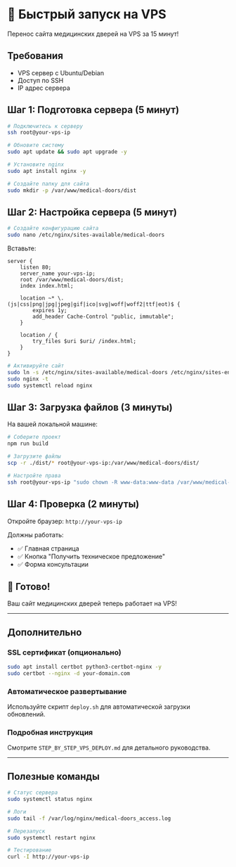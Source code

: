 # 🚀 Быстрый запуск на VPS

Перенос сайта медицинских дверей на VPS за 15 минут!

## Требования
- VPS сервер с Ubuntu/Debian
- Доступ по SSH
- IP адрес сервера

## Шаг 1: Подготовка сервера (5 минут)

```bash
# Подключитесь к серверу
ssh root@your-vps-ip

# Обновите систему
sudo apt update && sudo apt upgrade -y

# Установите nginx
sudo apt install nginx -y

# Создайте папку для сайта
sudo mkdir -p /var/www/medical-doors/dist
```

## Шаг 2: Настройка сервера (5 минут)

```bash
# Создайте конфигурацию сайта
sudo nano /etc/nginx/sites-available/medical-doors
```

Вставьте:
```nginx
server {
    listen 80;
    server_name your-vps-ip;
    root /var/www/medical-doors/dist;
    index index.html;

    location ~* \.(js|css|png|jpg|jpeg|gif|ico|svg|woff|woff2|ttf|eot)$ {
        expires 1y;
        add_header Cache-Control "public, immutable";
    }

    location / {
        try_files $uri $uri/ /index.html;
    }
}
```

```bash
# Активируйте сайт
sudo ln -s /etc/nginx/sites-available/medical-doors /etc/nginx/sites-enabled/
sudo nginx -t
sudo systemctl reload nginx
```

## Шаг 3: Загрузка файлов (3 минуты)

На вашей локальной машине:

```bash
# Соберите проект
npm run build

# Загрузите файлы
scp -r ./dist/* root@your-vps-ip:/var/www/medical-doors/dist/

# Настройте права
ssh root@your-vps-ip "sudo chown -R www-data:www-data /var/www/medical-doors/dist"
```

## Шаг 4: Проверка (2 минуты)

Откройте браузер: `http://your-vps-ip`

Должны работать:
- ✅ Главная страница
- ✅ Кнопка "Получить техническое предложение"
- ✅ Форма консультации

## 🎉 Готово!

Ваш сайт медицинских дверей теперь работает на VPS!

---

## Дополнительно

### SSL сертификат (опционально)
```bash
sudo apt install certbot python3-certbot-nginx -y
sudo certbot --nginx -d your-domain.com
```

### Автоматическое развертывание
Используйте скрипт `deploy.sh` для автоматической загрузки обновлений.

### Подробная инструкция
Смотрите `STEP_BY_STEP_VPS_DEPLOY.md` для детального руководства.

---

## Полезные команды

```bash
# Статус сервера
sudo systemctl status nginx

# Логи
sudo tail -f /var/log/nginx/medical-doors_access.log

# Перезапуск
sudo systemctl restart nginx

# Тестирование
curl -I http://your-vps-ip